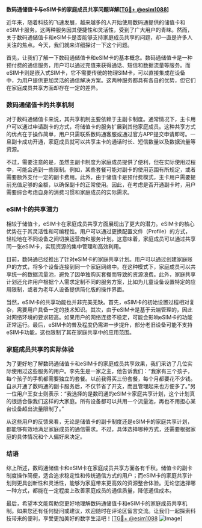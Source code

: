 **数码通储值卡与eSIM卡的家庭成员共享问题详解[[TG💪+ @esim1088](https://t.me/s/esim1088)]**

近年来，随着科技的飞速发展，越来越多的人开始使用数码通提供的储值卡和eSIM卡服务。这两种服务因其便捷性和灵活性，受到了广大用户的青睐。然而，关于数码通储值卡和eSIM卡是否能够支持家庭成员共享的问题，却一直是许多人关注的焦点。今天，我们就来详细探讨一下这个问题。

首先，让我们了解一下数码通储值卡和eSIM卡的基本概念。数码通储值卡是一种预付费的通信服务，用户可以通过充值来获得通话、短信和数据流量等服务。而eSIM卡则是嵌入式SIM卡，它不需要传统的物理SIM卡，可以直接集成在设备中，为用户提供更加灵活的通信解决方案。这两种服务都具有各自的优势，但它们在家庭成员共享方面却存在一定的差异。

### 数码通储值卡的共享机制

对于数码通储值卡来说，其共享机制主要依赖于主副卡制度。通常情况下，主卡用户可以通过申请副卡的方式，将储值卡的服务扩展到其他家庭成员。这种共享方式的优点在于操作简单，用户只需联系数码通客服或通过官方APP提交申请即可。一旦副卡成功开通，家庭成员就可以共享主卡的通话时长、短信数量以及数据流量等资源。

不过，需要注意的是，虽然主副卡制度为家庭成员提供了便利，但在实际使用过程中，可能会遇到一些限制。例如，某些套餐可能对副卡的使用范围有所规定，或者需要额外支付一定的副卡费用。此外，由于储值卡是预付费模式，主卡用户需要提前充值足够的金额，以确保副卡的正常使用。因此，在考虑是否开通副卡时，用户需要综合考虑自身的消费习惯和家庭成员的实际需求。

### eSIM卡的共享潜力

相较于储值卡，eSIM卡在家庭成员共享方面展现出了更大的潜力。eSIM卡的核心优势在于其灵活性和可编程性。用户可以通过更换配置文件（Profile）的方式，轻松地在不同设备之间切换运营商和服务计划。这意味着，家庭成员可以通过共享同一张eSIM卡，实现资源的集中管理和高效利用。

目前，数码通已经推出了针对eSIM卡的家庭共享计划。用户可以通过创建家庭账户的方式，将多个设备连接到同一个家庭网络中。在这种模式下，家庭成员可以共享统一的数据流量池，避免了因单独购买套餐而导致的资源浪费。此外，家庭共享计划还允许用户根据个人需求定制不同的服务方案，比如为儿童设备设置特定的应用限制，或者为老年人设备提供简化版的操作界面。

当然，eSIM卡的共享功能也并非完美无缺。首先，eSIM卡的初始设置过程相对复杂，需要用户具备一定的技术知识。其次，由于eSIM卡是基于云端管理的，因此对网络环境的要求较高。如果用户的网络连接不稳定，可能会影响eSIM卡的功能正常运行。最后，eSIM卡的普及程度仍需进一步提升，部分老旧设备可能不支持eSIM卡功能，这也限制了其在家庭共享中的应用范围。

### 家庭成员共享的实际体验

为了更好地了解数码通储值卡和eSIM卡的家庭成员共享效果，我们采访了几位实际使用过这些服务的用户。李先生是一家之主，他告诉我们：“我家有三个孩子，每个孩子的手机都需要独立的套餐。以前我得买三份套餐，每个月都要花不少钱。自从开通了数码通的副卡服务后，不仅节省了开支，而且管理起来也方便多了。”另一位用户王女士则表示：“我选择的是数码通的eSIM卡家庭共享计划，这个计划真的很适合像我们这样的大家庭。所有设备都可以共用一个流量池，再也不用担心某台设备超出流量限制了。”

从这些用户的反馈来看，无论是储值卡的副卡制度还是eSIM卡的家庭共享计划，都能够有效地满足家庭成员的通信需求。不过，具体选择哪种方式，还需要根据家庭的具体情况和个人偏好来决定。

### 结语

综上所述，数码通储值卡和eSIM卡在家庭成员共享方面各有千秋。储值卡的副卡制度操作简便，适合追求稳定性和传统通信方式的用户；而eSIM卡的家庭共享计划则更具创新性和灵活性，能够为家庭带来更高效的资源整合体验。无论您选择哪一种方式，都能在一定程度上改善家庭成员的通信质量，降低通信成本。

最后，希望本文能帮助您更好地理解数码通储值卡和eSIM卡的家庭成员共享机制。如果您还有任何疑问或建议，欢迎随时在评论区留言交流。让我们一起探索科技带来的便利，享受更加美好的数字生活吧！[[TG💪+ @esim1088](https://t.me/s/esim1088) ![Image](https://i.postimg.cc/4NQfJmqS/Snipaste-2025-05-13-00-14-12.png)]
